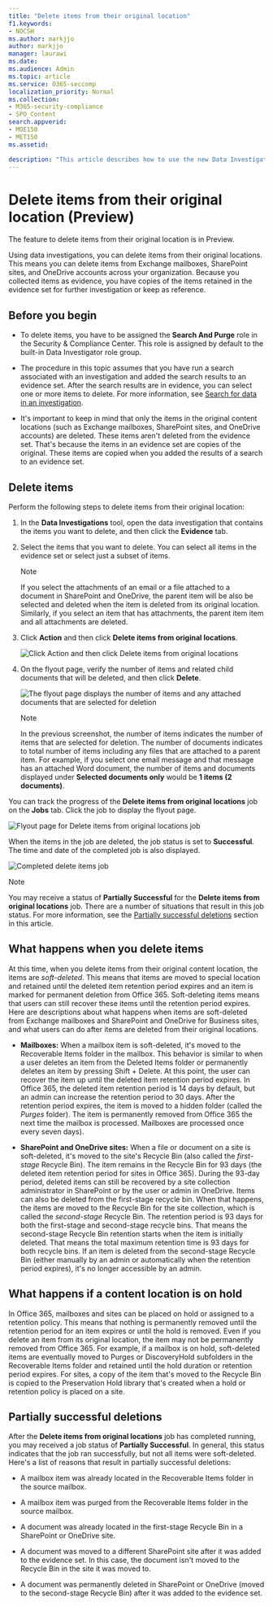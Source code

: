 ```yaml
---
title: "Delete items from their original location"
f1.keywords:
- NOCSH
ms.author: markjjo
author: markjjo
manager: laurawi
ms.date: 
ms.audience: Admin
ms.topic: article
ms.service: O365-seccomp
localization_priority: Normal
ms.collection:
- M365-security-compliance
- SPO_Content
search.appverid: 
- MOE150
- MET150
ms.assetid: 

description: "This article describes how to use the new Data Investigations (Preview) tool in the Security & Compliance Center to delete items from their original locations."
---
```


# Delete items from their original location (Preview)

The feature to delete items from their original location is in Preview.

Using data investigations, you can delete items from their original locations. This means you can delete items from  Exchange mailboxes, SharePoint sites, and OneDrive accounts across your organization. Because you collected items as evidence, you have copies of the items retained in the evidence set for further investigation or keep as reference.

## Before you begin

- To delete items, you have to be assigned the **Search And Purge** role in the Security & Compliance Center. This role is assigned by default to the built-in Data Investigator role group.

- The procedure in this topic assumes that you have run a search associated with an investigation and added the search results to an evidence set. After the search results are in evidence, you can select one or more items to delete. For more information, see [Search for data in an investigation](search-for-data.md).

- It's important to keep in mind that only the items in the original content locations (such as Exchange mailboxes, SharePoint sites, and OneDrive accounts) are deleted. These items aren't deleted from the evidence set. That's because the items in an evidence set are copies of the original. These items are copied when you added the results of a search to an evidence set.

## Delete items

Perform the following steps to delete items from their original location:

1. In the **Data Investigations** tool, open the data investigation that contains the items you want to delete, and then click the **Evidence** tab.

2. Select the items that you want to delete. You can select all items in the evidence set or select just a subset of items.

   > [!NOTE]
   > If you select the attachments of an email or a file attached to a document in SharePoint and OneDrive, the parent item will be also be selected and deleted when the item is deleted from its original location. Similarly, if you select an item that has attachments, the parent item item and all attachments are deleted.
 
2. Click **Action** and then click **Delete items from original locations**.

   ![Click Action and then click Delete items from original locations](../media/DataInvestigationsDeleteItems1.png)

3. On the flyout page, verify the number of items and related child documents that will be deleted, and then click **Delete**.

   ![The flyout page displays the number of items and any attached documents that are selected for deletion](../media/DataInvestigationsDeleteItems2.png)

   > [!NOTE]
   > In the previous screenshot, the number of items indicates the number of items that are selected for deletion. The number of documents indicates to total number of items including any files that are attached to a parent item. For example, if you select one email message and that message has an attached Word document, the number of items and documents displayed under **Selected documents only** would be **1 items (2 documents)**.

You can track the progress of the **Delete items from original locations** job on the **Jobs** tab. Click the job to display the flyout page.

![Flyout page for Delete items from original locations job](../media/DataInvestigationsDeleteItems3.png)

When the items in the job are deleted, the job status is set to **Successful**. The time and date of the completed job is also displayed.

![Completed delete items job](../media/DataInvestigationsDeleteItems4.png)

> [!NOTE]
> You may receive a status of **Partially Successful** for the **Delete items from original locations** job. There are a number of situations that result in this job status. For more information, see the [Partially successful deletions](#partially-successful-deletions) section in this article.

## What happens when you delete items

At this time, when you delete items from their original content location, the items are *soft-deleted*. This means that items are moved to special location and retained until the deleted item retention period expires and an item is marked for permanent deletion from Office 365. Soft-deleting items means that users can still recover these items until the retention period expires. Here are descriptions about what happens when items are soft-deleted from Exchange mailboxes and SharePoint and OneDrive for Business sites, and what users can do after items are deleted from their original locations.

- **Mailboxes:** When a mailbox item is soft-deleted, it's moved to the Recoverable Items folder in the mailbox. This behavior is similar to when a user deletes an item from the Deleted Items folder or permanently deletes an item by pressing Shift + Delete. At this point, the user can recover the item up until the deleted item retention period expires. In Office 365, the deleted item retention period is 14 days by default, but an admin can increase the retention period to 30 days. After the retention period expires, the item is moved to a hidden folder (called the *Purges* folder). The item is permanently removed from Office 365 the next time the mailbox is processed. Mailboxes are processed once every seven days).

- **SharePoint and OneDrive sites:** When a file or document on a site is soft-deleted, it's moved to the site's Recycle Bin (also called the *first-stage* Recycle Bin). The item remains in the Recycle Bin for 93 days (the deleted item retention period for sites in Office 365). During the 93-day period, deleted items can still be recovered by a site collection administrator in SharePoint or by the user or admin in OneDrive. Items can also be deleted from the first-stage recycle bin. When that happens, the items are moved to the Recycle Bin for the site collection, which is called the *second-stage* Recycle Bin. The retention period is 93 days for both the first-stage and second-stage recycle bins. That means the second-stage Recycle Bin retention starts when the item is initially deleted. That means the total maximum retention time is 93 days for both recycle bins. If an item is deleted from the second-stage Recycle Bin (either manually by an admin or automatically when the retention period expires), it's no longer accessible by an admin.

## What happens if a content location is on hold

In Office 365, mailboxes and sites can be placed on hold or assigned to a retention policy. This means that nothing is permanently removed until the retention period for an item expires or until the hold is removed. Even if you delete an item from its original location, the item may not be permanently removed from Office 365. For example, if a mailbox is on hold, soft-deleted items are eventually moved to Purges or DiscoveryHold subfolders in the Recoverable Items folder and retained until the hold duration or retention period expires. For sites, a copy of the item that's moved to the Recycle Bin is copied to the Preservation Hold library that's created when a hold or retention policy is placed on a site.

## Partially successful deletions

After the **Delete items from original locations** job has completed running, you may received a job status of **Partially Successful**. In general, this status indicates that the job ran successfully, but not all items were soft-deleted. Here's a list of reasons that result in partially successful deletions:

- A mailbox item was already located in the Recoverable Items folder in the source mailbox.

- A mailbox item was purged from the Recoverable Items folder in the source mailbox.

- A document was already located in the first-stage Recycle Bin in a SharePoint or OneDrive site.

- A document was moved to a different SharePoint site after it was added to the evidence set. In this case, the document isn't moved to the Recycle Bin in the site it was moved to.

- A document was permanently deleted in SharePoint or OneDrive (moved to the second-stage Recycle Bin) after it was added to the evidence set.
